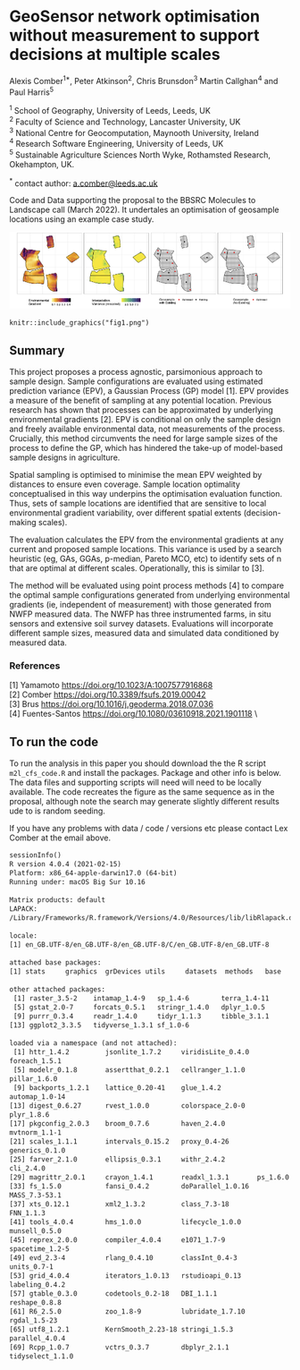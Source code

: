 # GeoSensor network optimisation without measurement to support decisions at multiple scales

Alexis Comber<sup>1*</sup>, Peter Atkinson<sup>2</sup>, Chris Brunsdon<sup>3</sup> Martin Callghan<sup>4</sup> and Paul Harris<sup>5</sup>

<sup>1</sup> School of Geography, University of Leeds, Leeds, UK\
<sup>2</sup> Faculty of Science and Technology, Lancaster University, UK\
<sup>3</sup> National Centre for Geocomputation, Maynooth University, Ireland\
<sup>4</sup> Research Software Engineering, University of Leeds, UK\
<sup>5</sup> Sustainable Agriculture Sciences North Wyke, Rothamsted Research, Okehampton, UK.

<sup>*</sup> contact author: a.comber@leeds.ac.uk

Code and Data supporting the proposal to the BBSRC Molecules to Landscape call (March 2022). It undertales an optimisation of geosample locations using an example case study.

![Figure 1. An environmental gradient, the EPV surface, optimal location of seven new sensors with 7 existing, and optimal location of 7 new sensors without any existing.](fig1.png)

```{r pressure, echo=FALSE, fig.cap="A caption", out.width = '100%'}
knitr::include_graphics("fig1.png")
```


## Summary
This project proposes a process agnostic, parsimonious approach to sample design. Sample configurations are evaluated using estimated prediction variance (EPV), a Gaussian Process (GP) model [1]. EPV provides a measure of the benefit of sampling at any potential location. Previous research has shown that processes can be approximated by underlying environmental gradients [2]. EPV is conditional on only the sample design and freely available environmental data, not measurements of the process. Crucially, this method circumvents the need for large sample sizes of the process to define the GP, which has hindered the take-up of model-based sample designs in agriculture.

Spatial sampling is optimised to minimise the mean EPV weighted by distances to ensure even coverage. Sample location optimality conceptualised in this way underpins the optimisation evaluation function. Thus, sets of sample locations are identified that are sensitive to local environmental gradient variability, over different spatial extents (decision-making scales).

The evaluation calculates the EPV from the environmental gradients at any current and proposed sample locations. This variance is used by a search heuristic (eg, GAs, GGAs, p-median, Pareto MCO, etc) to identify sets of n that are optimal at different scales. Operationally, this is similar to [3].

The method will be evaluated using point process methods [4] to compare the optimal sample configurations generated from underlying environmental gradients (ie, independent of measurement) with those generated from NWFP measured data. The NWFP has three instrumented farms, in situ sensors and extensive soil survey datasets. Evaluations will incorporate different sample sizes, measured data and simulated data conditioned by measured data.

### References
[1] Yamamoto https://doi.org/10.1023/A:1007577916868 \
[2] Comber https://doi.org/10.3389/fsufs.2019.00042 \
[3] Brus https://doi.org/10.1016/j.geoderma.2018.07.036 \
[4] Fuentes-Santos https://doi.org/10.1080/03610918.2021.1901118 \

## To run the code
To run the analysis in this paper you should download the the R script `m2l_cfs_code.R` and install the packages. Package and other info is below. The data files and supporting scripts will need will need to be locally available. The code recreates the figure as the same sequence as in the proposal, although note the search may generate slightly different results ude to is random seeding.

If you have any problems with data / code / versions etc please contact Lex Comber at the email above.

```{r}
sessionInfo()
R version 4.0.4 (2021-02-15)
Platform: x86_64-apple-darwin17.0 (64-bit)
Running under: macOS Big Sur 10.16

Matrix products: default
LAPACK: /Library/Frameworks/R.framework/Versions/4.0/Resources/lib/libRlapack.dylib

locale:
[1] en_GB.UTF-8/en_GB.UTF-8/en_GB.UTF-8/C/en_GB.UTF-8/en_GB.UTF-8

attached base packages:
[1] stats     graphics  grDevices utils     datasets  methods   base     

other attached packages:
 [1] raster_3.5-2    intamap_1.4-9   sp_1.4-6        terra_1.4-11   
 [5] gstat_2.0-7     forcats_0.5.1   stringr_1.4.0   dplyr_1.0.5    
 [9] purrr_0.3.4     readr_1.4.0     tidyr_1.1.3     tibble_3.1.1   
[13] ggplot2_3.3.5   tidyverse_1.3.1 sf_1.0-6       

loaded via a namespace (and not attached):
 [1] httr_1.4.2         jsonlite_1.7.2     viridisLite_0.4.0  foreach_1.5.1     
 [5] modelr_0.1.8       assertthat_0.2.1   cellranger_1.1.0   pillar_1.6.0      
 [9] backports_1.2.1    lattice_0.20-41    glue_1.4.2         automap_1.0-14    
[13] digest_0.6.27      rvest_1.0.0        colorspace_2.0-0   plyr_1.8.6        
[17] pkgconfig_2.0.3    broom_0.7.6        haven_2.4.0        mvtnorm_1.1-1     
[21] scales_1.1.1       intervals_0.15.2   proxy_0.4-26       generics_0.1.0    
[25] farver_2.1.0       ellipsis_0.3.1     withr_2.4.2        cli_2.4.0         
[29] magrittr_2.0.1     crayon_1.4.1       readxl_1.3.1       ps_1.6.0          
[33] fs_1.5.0           fansi_0.4.2        doParallel_1.0.16  MASS_7.3-53.1     
[37] xts_0.12.1         xml2_1.3.2         class_7.3-18       FNN_1.1.3         
[41] tools_4.0.4        hms_1.0.0          lifecycle_1.0.0    munsell_0.5.0     
[45] reprex_2.0.0       compiler_4.0.4     e1071_1.7-9        spacetime_1.2-5   
[49] evd_2.3-4          rlang_0.4.10       classInt_0.4-3     units_0.7-1       
[53] grid_4.0.4         iterators_1.0.13   rstudioapi_0.13    labeling_0.4.2    
[57] gtable_0.3.0       codetools_0.2-18   DBI_1.1.1          reshape_0.8.8     
[61] R6_2.5.0           zoo_1.8-9          lubridate_1.7.10   rgdal_1.5-23      
[65] utf8_1.2.1         KernSmooth_2.23-18 stringi_1.5.3      parallel_4.0.4    
[69] Rcpp_1.0.7         vctrs_0.3.7        dbplyr_2.1.1       tidyselect_1.1.0 
```
